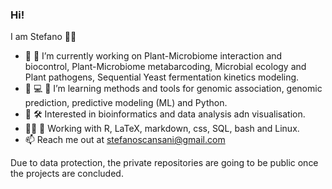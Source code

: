 ### Hi!
I am Stefano 👨‍🔬
- 🦠 🍇 I’m currently working on Plant-Microbiome interaction and biocontrol, Plant-Microbiome metabarcoding, Microbial ecology and Plant pathogens, Sequential Yeast fermentation kinetics modeling.
- 🌱 💻 🧬 I’m learning methods and tools for genomic association, genomic prediction, predictive modeling (ML) and Python.
- 🌌 🛠️ Interested in bioinformatics and data analysis adn visualisation.
- 👨‍💻 🐧 Working with R, LaTeX, markdown, css, SQL, bash and Linux.
- 📫 Reach me out at stefanoscansani@gmail.com

Due to data protection, the private repositories are going to be public once the projects are concluded.
